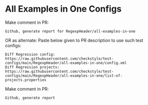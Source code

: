 # All Examples in One Configs
Make comment in PR:
```
Github, generate report for RegexpHeader/all-examples-in-one
```
OR as alternate:
Paste below given to PR description to use such test configs:
```
Diff Regression config: https://raw.githubusercontent.com/checkstyle/test-configs/main/RegexpHeader/all-examples-in-one/config.xml
Diff Regression projects: https://raw.githubusercontent.com/checkstyle/test-configs/main/RegexpHeader/all-examples-in-one/list-of-projects.properties
```
Make comment in PR:
```
Github, generate report
```
